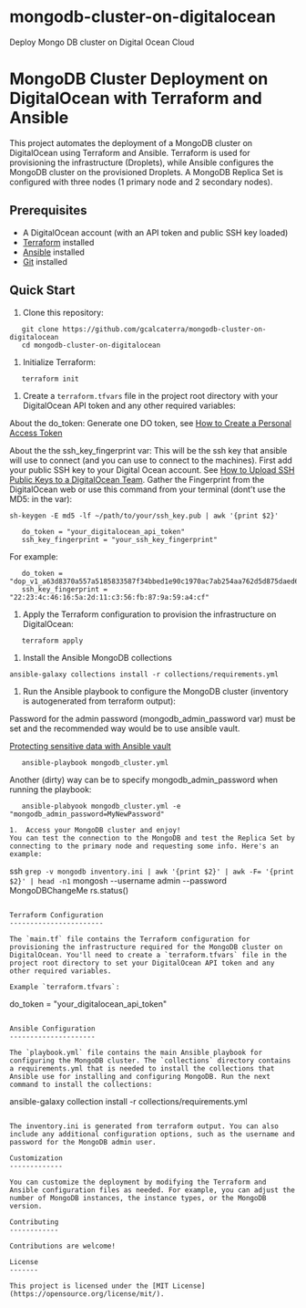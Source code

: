 # mongodb-cluster-on-digitalocean
Deploy Mongo DB cluster on Digital Ocean Cloud

MongoDB Cluster Deployment on DigitalOcean with Terraform and Ansible
=====================================================================

This project automates the deployment of a MongoDB cluster on DigitalOcean using Terraform and Ansible. Terraform is used for provisioning the infrastructure (Droplets), while Ansible configures the MongoDB cluster on the provisioned Droplets. A MongoDB Replica Set is configured with three nodes (1 primary node and 2 secondary nodes).

Prerequisites
-------------

-   A DigitalOcean account (with an API token and public SSH key loaded)
-   [Terraform](https://www.terraform.io/downloads.html) installed
-   [Ansible](https://docs.ansible.com/ansible/latest/installation_guide/intro_installation.html) installed
-   [Git](https://git-scm.com/downloads) installed

Quick Start
-----------

1.  Clone this repository:

```
   git clone https://github.com/gcalcaterra/mongodb-cluster-on-digitalocean
   cd mongodb-cluster-on-digitalocean

```

1.  Initialize Terraform:

```
   terraform init

```

1.  Create a `terraform.tfvars` file in the project root directory with your DigitalOcean API token and any other required variables:

About the do_token:
Generate one DO token, see [How to Create a Personal Access Token](https://docs.digitalocean.com/reference/api/create-personal-access-token/)

About the the ssh_key_fingerprint var:
This will be the ssh key that ansible will use to connect (and you can use to connect to the machines).
First add your public SSH key to your Digital Ocean account. See [How to Upload SSH Public Keys to a DigitalOcean Team](https://docs.digitalocean.com/products/droplets/how-to/add-ssh-keys/to-team/).
Gather the Fingerprint from the DigitalOcean web or use this command from your terminal (dont't use the MD5: in the var):
```
sh-keygen -E md5 -lf ~/path/to/your/ssh_key.pub | awk '{print $2}'
```


```
   do_token = "your_digitalocean_api_token"
   ssh_key_fingerprint = "your_ssh_key_fingerprint" 

```

For example:
```
   do_token = "dop_v1_a63d8370a557a5185833587f34bbed1e90c1970ac7ab254aa762d5d875daed65"
   ssh_key_fingerprint = "22:23:4c:46:16:5a:2d:11:c3:56:fb:87:9a:59:a4:cf"

```


1.  Apply the Terraform configuration to provision the infrastructure on DigitalOcean:

```
   terraform apply

```

1. Install the Ansible MongoDB collections
```
ansible-galaxy collections install -r collections/requirements.yml
```

1.  Run the Ansible playbook to configure the MongoDB cluster (inventory is autogenerated from terraform output):

Password for the admin password (mongodb_admin_password var) must be set and the recommended way would be to use ansible vault.

[Protecting sensitive data with Ansible vault](https://docs.ansible.com/ansible/latest/vault_guide/index.html)

```
   ansible-playbook mongodb_cluster.yml 

```
Another (dirty) way can be to specify mongodb_admin_password when running the playbook:
```
   ansible-plabyook mongodb_cluster.yml -e "mongodb_admin_password=MyNewPassword"

1.  Access your MongoDB cluster and enjoy!
You can test the connection to the MongoDB and test the Replica Set by connecting to the primary node and requesting some info. Here's an example:

```
ssh `grep -v mongodb inventory.ini | awk '{print $2}' | awk -F= '{print $2}' | head -n1`
mongosh --username admin --password MongoDBChangeMe
rs.status()
```

Terraform Configuration
-----------------------

The `main.tf` file contains the Terraform configuration for provisioning the infrastructure required for the MongoDB cluster on DigitalOcean. You'll need to create a `terraform.tfvars` file in the project root directory to set your DigitalOcean API token and any other required variables.

Example `terraform.tfvars`:

```
do_token = "your_digitalocean_api_token"

```

Ansible Configuration
---------------------

The `playbook.yml` file contains the main Ansible playbook for configuring the MongoDB cluster. The `collections` directory contains a requirements.yml that is needed to install the collections that Ansible use for installing and configuring MongoDB. Run the next command to install the collections:
```
ansible-galaxy collection install -r collections/requirements.yml
```

The inventory.ini is generated from terraform output. You can also include any additional configuration options, such as the username and password for the MongoDB admin user.

Customization
-------------

You can customize the deployment by modifying the Terraform and Ansible configuration files as needed. For example, you can adjust the number of MongoDB instances, the instance types, or the MongoDB version.

Contributing
------------

Contributions are welcome!

License
-------

This project is licensed under the [MIT License](https://opensource.org/license/mit/).

